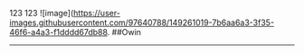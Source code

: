 123 123
![image](https://user-images.githubusercontent.com/97640788/149261019-7b6aa6a3-3f35-46f6-a4a3-f1dddd67db88.
##Owin
***
